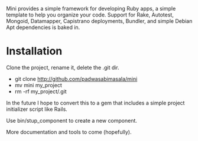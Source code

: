 Mini provides a simple framework for developing Ruby apps, a simple template
to help you organize your code. Support for Rake, Autotest, Mongoid,
Datamapper, Capistrano deployments, Bundler, and simple Debian Apt dependencies
is baked in.

# Installation

Clone the project, rename it, delete the .git dir.
- git clone http://github.com/padwasabimasala/mini 
- mv mini my_project
- rm -rf my_project/.git

In the future I hope to convert this to a gem that includes a simple project 
initializer script like Rails.

Use bin/stup_component to create a new component.

More documentation and tools to come (hopefully).

